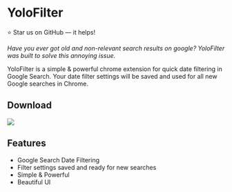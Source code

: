 # YoloFilter
⭐️ Star us on GitHub — it helps!

*Have you ever got old and non-relevant search results on google? YoloFilter was built to solve this annoying issue.* 

YoloFilter is a simple & powerful chrome extension for quick date filtering in Google Search. Your date filter settings will be saved and used for all new Google searches in Chrome. 

## Download
<a href="https://chrome.google.com/webstore/category/extensions" 
   target="_blank">
    <img src="https://developer.chrome.com/webstore/images/ChromeWebStore_Badge_v2_496x150.png">
</a>

## Features
- Google Search Date Filtering
- Filter settings saved and ready for new searches
- Simple & Powerful
- Beautiful UI
